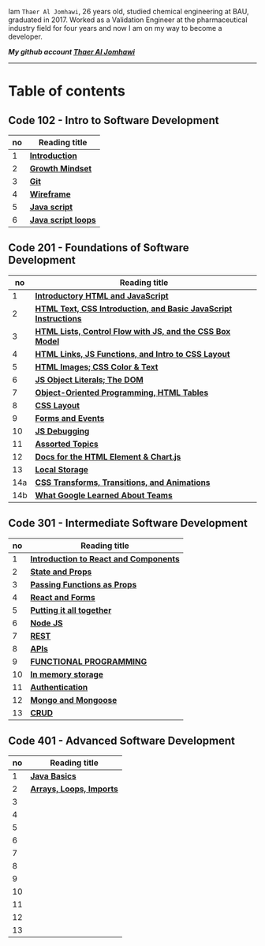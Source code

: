 Iam `Thaer Al Jomhawi`, 26 years old, studied chemical engineering at BAU, graduated in 2017. Worked as a Validation Engineer at the pharmaceutical industry field for four years and now I am on my way to become a developer.

**_My github account [Thaer Al Jomhawi](https://github.com/ThaerJomhawi)_**

---

# Table of contents

## **Code 102 - Intro to Software Development**

| no  | Reading title                            |
| --- | ---------------------------------------- |
| 1   | **[Introduction](./README.md)**          |
| 2   | **[Growth Mindset](./Growthmindset.md)** |
| 3   | **[Git](./Read02)**                      |
| 4   | **[ Wireframe](./Read03)**               |
| 5   | **[ Java script](./Read04)**             |
| 6   | **[ Java script loops](./Read05)**       |

###

## **Code 201 - Foundations of Software Development**

| no  | Reading title                                                                      |
| --- | ---------------------------------------------------------------------------------- |
| 1   | **[Introductory HTML and JavaScript](./class01.md)**                               |
| 2   | **[HTML Text, CSS Introduction, and Basic JavaScript Instructions](./class02.md)** |
| 3   | **[HTML Lists, Control Flow with JS, and the CSS Box Model](./class03.md)**        |
| 4   | **[HTML Links, JS Functions, and Intro to CSS Layout](./class04.md)**              |
| 5   | **[HTML Images; CSS Color & Text](./class05.md)**                                  |
| 6   | **[JS Object Literals; The DOM](./class06.md)**                                    |
| 7   | **[Object-Oriented Programming, HTML Tables](./class07.md)**                       |
| 8   | **[CSS Layout](./class08.md)**                                                     |
| 9   | **[Forms and Events](./class09.md)**                                               |
| 10  | **[JS Debugging](./class10.md)**                                                   |
| 11  | **[Assorted Topics](./class11.md)**                                                |
| 12  | **[Docs for the HTML Element & Chart.js](./class12.md)**                           |
| 13  | **[ Local Storage](./class13.md)**                                                 |
| 14a | **[ CSS Transforms, Transitions, and Animations](./class14a.md)**                  |
| 14b | **[ What Google Learned About Teams](./class14b.md)**                              |

###

## **Code 301 - Intermediate Software Development**

| no  | Reading title                                                    |
| --- | ---------------------------------------------------------------- |
| 1   | **[Introduction to React and Components](./code301/class01.md)** |
| 2   | **[State and Props](./code301/class02.md)**                      |
| 3   | **[Passing Functions as Props](./code301/class03.md)**           |
| 4   | **[React and Forms](./code301/class04.md)**                      |
| 5   | **[Putting it all together](./code301/class05.md)**              |
| 6   | **[Node JS](./code301/class06.md)**                              |
| 7   | **[REST](./code301/class07.md)**                                 |
| 8   | **[APIs](./code301/class08.md)**                                 |
| 9   | **[FUNCTIONAL PROGRAMMING](./code301/class09.md)**               |
| 10  | **[In memory storage](./code301/class10.md)**                    |
| 11  | **[Authentication](./code301/class11.md)**                       |
| 12  | **[Mongo and Mongoose](./code301/class12.md)**                   |
| 13  | **[CRUD](./code301/class13.md)**                                 |

###

## **Code 401 - Advanced Software Development**

| no  | Reading title                                      |
| --- | -------------------------------------------------- |
| 1   | **[Java Basics](./code401/class01.md)**            |
| 2   | **[Arrays, Loops, Imports](./code401/class02.md)** |
| 3   |                                                    |
| 4   |                                                    |
| 5   |                                                    |
| 6   |                                                    |
| 7   |                                                    |
| 8   |                                                    |
| 9   |                                                    |
| 10  |                                                    |
| 11  |                                                    |
| 12  |                                                    |
| 13  |                                                    |
